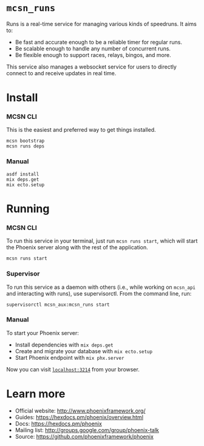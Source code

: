 # `mcsn_runs`

Runs is a real-time service for managing various kinds of speedruns. It aims to:

- Be fast and accurate enough to be a reliable timer for regular runs.
- Be scalable enough to handle any number of concurrent runs.
- Be flexible enough to support races, relays, bingos, and more.

This service also manages a websocket service for users to directly connect to and receive updates in real time.

# Install

### MCSN CLI

This is the easiest and preferred way to get things installed.

```
mcsn bootstrap
mcsn runs deps
```

### Manual

```
asdf install
mix deps.get
mix ecto.setup
```

# Running

### MCSN CLI

To run this service in your terminal, just run `mcsn runs start`, which will start the Phoenix server along with the rest of the application.

```
mcsn runs start
```

### Supervisor

To run this service as a daemon with others (i.e., while working on `mcsn_api` and interacting with runs), use supervisorctl. From the command line, run:

```
supervisorctl mcsn_aux:mcsn_runs start
```

### Manual

To start your Phoenix server:

- Install dependencies with `mix deps.get`
- Create and migrate your database with `mix ecto.setup`
- Start Phoenix endpoint with `mix phx.server`

Now you can visit [`localhost:3214`](http://localhost:3214) from your browser.

# Learn more

- Official website: http://www.phoenixframework.org/
- Guides: https://hexdocs.pm/phoenix/overview.html
- Docs: https://hexdocs.pm/phoenix
- Mailing list: http://groups.google.com/group/phoenix-talk
- Source: https://github.com/phoenixframework/phoenix
